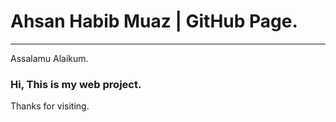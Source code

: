 # Ahsan Habib Muaz | GitHub Page.
<hr>

Assalamu Alaikum.
### Hi, This is my web project.

Thanks for visiting.
